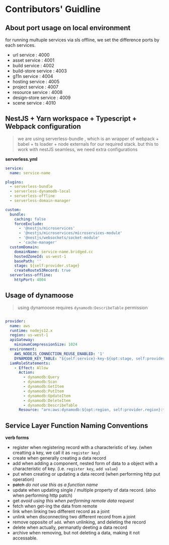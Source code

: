 # Contributors' Guidline



## About port usage on local environment
for running multuple services via sls offline, we set the difference ports by each services.

- url service            : 4000
- asset service          : 4001
- build service          : 4002
- build-store service    : 4003
- g11n service           : 4004
- hosting service        : 4005
- project service        : 4007
- resource service       : 4008
- design-store service   : 4009
- scene service          : 4010




## NestJS + Yarn workspace + Typescript + Webpack configuration

> we are using serverless-bundle , which is an wrapper of webpack + babel + ts loader + node externals for our required stack. but this to work with nestJS seamless, we need extra configurations


**serverless.yml**
``` yml
service:
  name: service-name

plugins:
  - serverless-bundle
  - serverless-dynamodb-local
  - serverless-offline
  - serverless-domain-manager

custom:
  bundle:
    caching: false
    forceExclude:
      - '@nestjs/microservices'
      - '@nestjs/microservices/microservices-module'
      - '@nestjs/websockets/socket-module'
      - 'cache-manager'
  customDomain:
    domainName: service-name.bridged.cc
    hostedZoneId: us-west-1
    basePath: ''
    stage: ${self:provider.stage}
    createRoute53Record: true
  serverless-offline:
    httpPort: 4004
```

## Usage of dynamoose
> using dynamoose requires `dynamodb:DescribeTable` permission
``` yml

provider:
  name: aws
  runtime: nodejs12.x
  region: us-west-1
  apiGateway:
    minimumCompressionSize: 1024
  environment: 
    AWS_NODEJS_CONNECTION_REUSE_ENABLED: '1'
    DYNAMODB_KEY_TABLE: "${self:service}-key-${opt:stage, self:provider.stage}"
  iamRoleStatements:
    - Effect: Allow
      Action:
        - dynamodb:Query
        - dynamodb:Scan
        - dynamodb:GetItem
        - dynamodb:PutItem
        - dynamodb:UpdateItem
        - dynamodb:DeleteItem
        - dynamodb:DescribeTable
      Resource: "arn:aws:dynamodb:${opt:region, self:provider.region}:*:table/${self:provider.environment.DYNAMODB_KEY_TABLE}"
```





## Service Layer Function Naming Conventions

**verb forms**
- register               when registering record with a characteristic of key. (when creatting a key, we call it as `register key`)
- create                  when generally creating a data record
- add                      when adding a component, nested form of data to a object with a characteristic of key. (i.e. `register key`, `add value`)
- put                       when creating or updating a data record (when performing http put operation)
- ~~patch~~                   *do not use this as a function name*
- update                 when updating single / multiple property of data record. (also when performing http patch)
- get                        *avoid using this when performing remote data request*
- fetch                     when get-ing the data from remote
- link                        when linking two different record as a joint
- unlink                   when disconnecting two different record from a joint
- remove                opposite of `add`. when unlinking, and deleting the record 
- delete                   when actually, permanatly deeting a data record
- archive                 when removing, but not deleting a data, making it not accessable.
